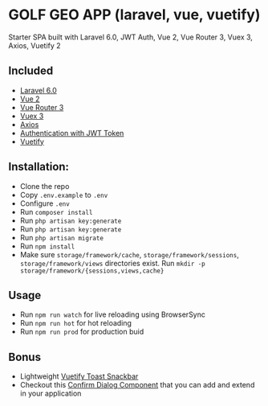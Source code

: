 # GOLF GEO APP (laravel, vue, vuetify)
Starter SPA built with Laravel 6.0, JWT Auth, Vue 2, Vue Router 3, Vuex 3, Axios, Vuetify 2

## Included
* [Laravel 6.0](https://laravel.com/docs/6.0)
* [Vue 2](https://vuejs.org)
* [Vue Router 3](http://router.vuejs.org)
* [Vuex 3](http://vuex.vuejs.org)
* [Axios](https://github.com/mzabriskie/axios)
* [Authentication with JWT Token](https://github.com/tymondesigns/jwt-auth)
* [Vuetify](https://vuetifyjs.com/en/getting-started/quick-start)

## Installation:
* Clone the repo
* Copy `.env.example` to `.env`
* Configure `.env`
* Run `composer install`
* Run `php artisan key:generate`
* Run `php artisan key:generate`
* Run `php artisan migrate`
* Run `npm install`
* Make sure `storage/framework/cache`, `storage/framework/sessions`, `storage/framework/views` directories exist. Run `mkdir -p storage/framework/{sessions,views,cache}`

## Usage
* Run `npm run watch` for live reloading using BrowserSync
* Run `npm run hot` for hot reloading
* Run `npm run prod` for production buid

## Bonus
* Lightweight [Vuetify Toast Snackbar](https://github.com/eolant/vuetify-toast-snackbar)
* Checkout this [Confirm Dialog Component](https://gist.github.com/eolant/ba0f8a5c9135d1a146e1db575276177d) that you can add and extend in your application
